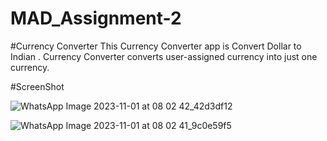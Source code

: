 # MAD_Assignment-2

#Currency Converter
This Currency Converter app is Convert Dollar to Indian .
Currency Converter converts user-assigned currency into just one currency.

#ScreenShot

![WhatsApp Image 2023-11-01 at 08 02 42_42d3df12](https://github.com/Akshay1274/MAD_Assignment-2/assets/139306653/60d8e531-ab48-4c3c-a85b-c2155850a514)

![WhatsApp Image 2023-11-01 at 08 02 41_9c0e59f5](https://github.com/Akshay1274/MAD_Assignment-2/assets/139306653/9ecefe74-23c0-4fac-a424-26367298a2c6)
